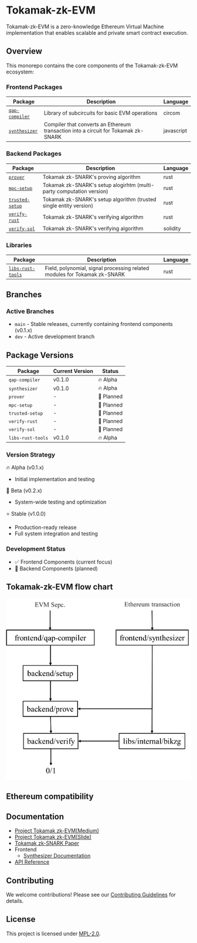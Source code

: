 # Tokamak-zk-EVM

Tokamak-zk-EVM is a zero-knowledge Ethereum Virtual Machine implementation that enables scalable and private smart contract execution.

## Overview

This monorepo contains the core components of the Tokamak-zk-EVM ecosystem:

### Frontend Packages
| Package | Description | Language |
|---------|-------------|----------|
| [`qap-compiler`](./packages/circuit) | Library of subcircuits for basic EVM operations | circom |
| [`synthesizer`](./packages/frontend/synthesizer) | Compiler that converts an Ethereum transaction into a circuit for Tokamak zk-SNARK | javascript |
### Backend Packages
| Package | Description | Language |
|---------|-------------|----------|
| [`prover`](./packages/circuit) | Tokamak zk-SNARK's proving algorithm | rust |
| [`mpc-setup`](./packages/circuit) | Tokamak zk-SNARK's setup alogirhtm (multi-party computation version) | rust |
| [`trusted-setup`](./packages/circuit) | Tokamak zk-SNARK's setup algorithm (trusted single entity version) | rust |
| [`verify-rust`](./packages/circuit) | Tokamak zk-SNARK's verifying algorithm | rust |
| [`verify-sol`](./packages/circuit) | Tokamak zk-SNARK's verifying algorithm | solidity |
### Libraries
| Package | Description | Language | 
|---------|-------------|----------|
| [`libs-rust-tools`](./packages/circuit) | Field, polynomial, signal processing related modules for Tokamak zk-SNARK | rust |

## Branches
### Active Branches
- `main` - Stable releases, currently containing frontend components (v0.1.x)
- `dev` - Active development branch

## Package Versions
| Package | Current Version | Status |
|---------|----------------|---------|
| `qap-compiler` | v0.1.0 | 🔥 Alpha |
| `synthesizer` | v0.1.0 | 🔥 Alpha |
| `prover` | - | 🚧 Planned |
| `mpc-setup` | - | 🚧 Planned |
| `trusted-setup` | - | 🚧 Planned |
| `verify-rust` | - | 🚧 Planned |
| `verify-sol` | - | 🚧 Planned |
| `libs-rust-tools` | v0.1.0 | 🔥 Alpha |


### Version Strategy
🔥 Alpha (v0.1.x)
- Initial implementation and testing

🧪 Beta (v0.2.x)
- System-wide testing and optimization

⭐️ Stable (v1.0.0)
- Production-ready release
- Full system integration and testing

### Development Status
- ✅ Frontend Components (current focus)
- 🚧 Backend Components (planned)

## Tokamak-zk-EVM flow chart
![Tokamak-zk-EVM Flow Chart](.github/assets/flowchart.png)

## Ethereum compatibility

## Documentation
- [Project Tokamak zk-EVM(Medium)](https://medium.com/tokamak-network/project-tokamak-zk-evm-67483656fd21)
- [Project Tokamak zk-EVM(Slide)](https://drive.google.com/file/d/1RAmyGDVteAzuBxJ05XEGIjfHC0MY-2_5/view)
- [Tokamak zk-SNARK Paper](https://eprint.iacr.org/2024/507)
- Frontend
    - [Synthesizer Documentation](./docs)
- [API Reference](./docs/api)

## Contributing
We welcome contributions! Please see our [Contributing Guidelines](./CONTRIBUTING.md) for details.

## License
This project is licensed under [MPL-2.0](./LICENSE).
